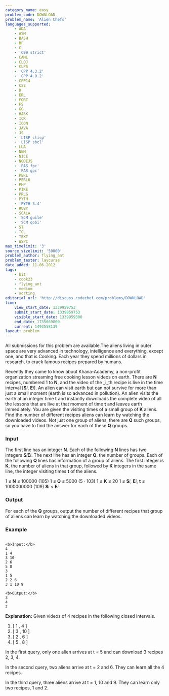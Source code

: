```yaml
---
category_name: easy
problem_code: DOWNLOAD
problem_name: 'Alien Chefs'
languages_supported:
    - ADA
    - ASM
    - BASH
    - BF
    - C
    - 'C99 strict'
    - CAML
    - CLOJ
    - CLPS
    - 'CPP 4.3.2'
    - 'CPP 4.9.2'
    - CPP14
    - CS2
    - D
    - ERL
    - FORT
    - FS
    - GO
    - HASK
    - ICK
    - ICON
    - JAVA
    - JS
    - 'LISP clisp'
    - 'LISP sbcl'
    - LUA
    - NEM
    - NICE
    - NODEJS
    - 'PAS fpc'
    - 'PAS gpc'
    - PERL
    - PERL6
    - PHP
    - PIKE
    - PRLG
    - PYTH
    - 'PYTH 3.4'
    - RUBY
    - SCALA
    - 'SCM guile'
    - 'SCM qobi'
    - ST
    - TCL
    - TEXT
    - WSPC
max_timelimit: '3'
source_sizelimit: '50000'
problem_author: flying_ant
problem_tester: laycurse
date_added: 11-06-2012
tags:
    - bit
    - cook23
    - flying_ant
    - medium
    - sorting
editorial_url: 'http://discuss.codechef.com/problems/DOWNLOAD'
time:
    view_start_date: 1339959753
    submit_start_date: 1339959753
    visible_start_date: 1339959300
    end_date: 1735669800
    current: 1493558139
layout: problem
---
```

All submissions for this problem are available.The aliens living in outer space are very advanced in technology, intelligence and everything, except one, and that is Cooking. Each year they spend millions of dollars in research, to crack famous recipes prepared by humans.

Recently they came to know about Khana-Academy, a non-profit organization streaming free cooking lesson videos on earth. There are **N** recipes, numbered 1 to **N**, and the video of the _i_th recipe is live in the time interval \[**S**_i_, **E**_i_\]. An alien can visit earth but can not survive for more than just a small moment (earth is so advanced in pollution). An alien visits the earth at an integer time **t** and instantly downloads the complete video of all the lessons that are live at that moment of time **t** and leaves earth immediately. You are given the visiting times of a small group of **K** aliens. Find the number of different recipes aliens can learn by watching the downloaded videos. Not just one group of aliens, there are **Q** such groups, so you have to find the answer for each of these **Q** groups.

### Input

The first line has an integer **N**. Each of the following **N** lines has two integers **S**_i_**E**_i_. The next line has an integer **Q**, the number of groups. Each of the following **Q** lines has information of a group of aliens. The first integer is **K**, the number of aliens in that group, followed by **K** integers in the same line, the integer visiting times **t** of the aliens.

1 ≤ **N** ≤ 100000 (105)
1 ≤ **Q** ≤ 5000 (5 · 103)
1 ≤ **K** ≤ 20
1 ≤ **S**_i_, **E**_i_, **t** ≤ 1000000000 (109)
**S**_i_ < **E**_i_

### Output

For each of the **Q** groups, output the number of different recipes that group of aliens can learn by watching the downloaded videos.

### Example

```

<b>Input:</b>
4
1 4
3 10
2 6
5 8
3
1 5
2 2 6
3 1 10 9

<b>Output:</b>
3
4
2

```

**Explanation:**
Given videos of 4 recipes in the following closed intervals.
1. \[ 1 , 4 \]
2. \[ 3 , 10 \]
3. \[ 2 , 6 \]
4. \[ 5 , 8 \]

In the first query, only one alien arrives at t = 5 and can download 3 recipes 2, 3, 4.

In the second query, two aliens arrive at t = 2 and 6. They can learn all the 4 recipes.

In the third query, three aliens arrive at t = 1, 10 and 9. They can learn only two recipes, 1 and 2.